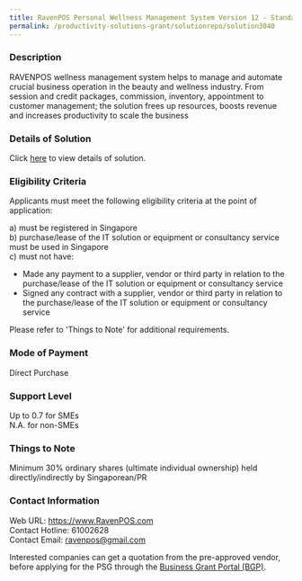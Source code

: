 ```yaml
---
title: RavenPOS Personal Wellness Management System Version 12 - Standard
permalink: /productivity-solutions-grant/solutionrepo/solution3040
---
```


### Description

RAVENPOS wellness management system helps to manage and automate crucial business operation in the beauty and wellness industry. From session and credit packages, commission, inventory, appointment to customer management; the solution frees up resources, boosts revenue and increases productivity to scale the business

### Details of Solution

Click <a href='https://www.gobusiness.gov.sg/images/psg/Nspire_Desensitised_Annex_3_Part_2.pdf' target='_blank' rel='noopener'>here</a> to view details of solution.

### Eligibility Criteria

Applicants must meet the following eligibility criteria at the point of application:

a) must be registered in Singapore <br>
b) purchase/lease of the IT solution or equipment or consultancy service must be used in Singapore <br>
c) must not have:
- Made any payment to a supplier, vendor or third party in relation to the purchase/lease of the IT solution or equipment or consultancy service
- Signed any contract with a supplier, vendor or third party in relation to the purchase/lease of the IT solution or equipment or consultancy service

Please refer to 'Things to Note' for additional requirements.

### Mode of Payment
Direct Purchase

### Support Level
Up to 0.7 for SMEs <br>
N.A. for non-SMEs

### Things to Note
 Minimum 30% ordinary shares (ultimate individual ownership) held directly/indirectly by Singaporean/PR

### Contact Information
Web URL: https://www.RavenPOS.com <br>Contact Hotline: 61002628 <br>Contact Email: ravenpos@gmail.com <br>

Interested companies can get a quotation from the pre-approved vendor, before applying for the PSG through the <a target='_blank' rel='noopener' href='https://www.businessgrants.gov.sg/'>Business Grant Portal (BGP)</a>.
